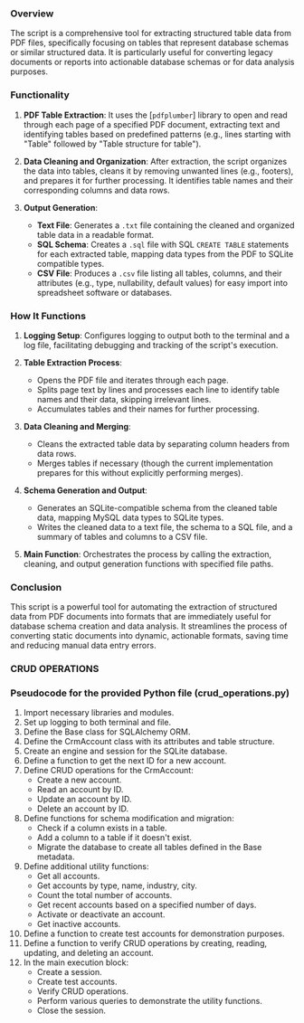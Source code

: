 ### Overview

The script is a comprehensive tool for extracting structured table data from PDF files, specifically focusing on tables that represent database schemas or similar structured data. It is particularly useful for converting legacy documents or reports into actionable database schemas or for data analysis purposes.

### Functionality

1. **PDF Table Extraction**: It uses the [`pdfplumber`] library to open and read through each page of a specified PDF document, extracting text and identifying tables based on predefined patterns (e.g., lines starting with "Table" followed by "Table structure for table").

2. **Data Cleaning and Organization**: After extraction, the script organizes the data into tables, cleans it by removing unwanted lines (e.g., footers), and prepares it for further processing. It identifies table names and their corresponding columns and data rows.

3. **Output Generation**:
   - **Text File**: Generates a `.txt` file containing the cleaned and organized table data in a readable format.
   - **SQL Schema**: Creates a `.sql` file with SQL `CREATE TABLE` statements for each extracted table, mapping data types from the PDF to SQLite compatible types.
   - **CSV File**: Produces a `.csv` file listing all tables, columns, and their attributes (e.g., type, nullability, default values) for easy import into spreadsheet software or databases.

### How It Functions

1. **Logging Setup**: Configures logging to output both to the terminal and a log file, facilitating debugging and tracking of the script's execution.

2. **Table Extraction Process**:
   - Opens the PDF file and iterates through each page.
   - Splits page text by lines and processes each line to identify table names and their data, skipping irrelevant lines.
   - Accumulates tables and their names for further processing.

3. **Data Cleaning and Merging**:
   - Cleans the extracted table data by separating column headers from data rows.
   - Merges tables if necessary (though the current implementation prepares for this without explicitly performing merges).

4. **Schema Generation and Output**:
   - Generates an SQLite-compatible schema from the cleaned table data, mapping MySQL data types to SQLite types.
   - Writes the cleaned data to a text file, the schema to a SQL file, and a summary of tables and columns to a CSV file.

5. **Main Function**: Orchestrates the process by calling the extraction, cleaning, and output generation functions with specified file paths.

### Conclusion

This script is a powerful tool for automating the extraction of structured data from PDF documents into formats that are immediately useful for database schema creation and data analysis. It streamlines the process of converting static documents into dynamic, actionable formats, saving time and reducing manual data entry errors.

### CRUD OPERATIONS

### Pseudocode for the provided Python file (crud_operations.py)

1. Import necessary libraries and modules.
2. Set up logging to both terminal and file.
3. Define the Base class for SQLAlchemy ORM.
4. Define the CrmAccount class with its attributes and table structure.
5. Create an engine and session for the SQLite database.
6. Define a function to get the next ID for a new account.
7. Define CRUD operations for the CrmAccount:
    - Create a new account.
    - Read an account by ID.
    - Update an account by ID.
    - Delete an account by ID.
8. Define functions for schema modification and migration:
    - Check if a column exists in a table.
    - Add a column to a table if it doesn't exist.
    - Migrate the database to create all tables defined in the Base metadata.
9. Define additional utility functions:
    - Get all accounts.
    - Get accounts by type, name, industry, city.
    - Count the total number of accounts.
    - Get recent accounts based on a specified number of days.
    - Activate or deactivate an account.
    - Get inactive accounts.
10. Define a function to create test accounts for demonstration purposes.
11. Define a function to verify CRUD operations by creating, reading, updating, and deleting an account.
12. In the main execution block:
     - Create a session.
     - Create test accounts.
     - Verify CRUD operations.
     - Perform various queries to demonstrate the utility functions.
     - Close the session.
